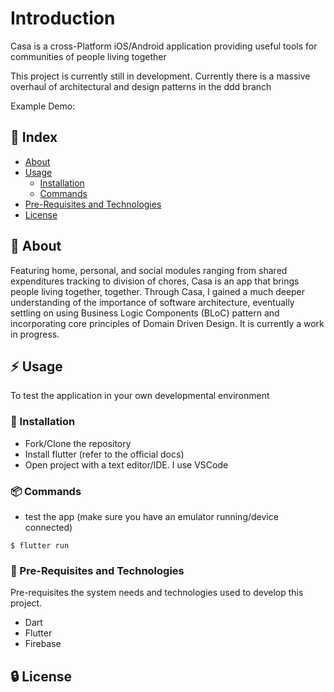 # Introduction
Casa is a cross-Platform iOS/Android application providing useful tools for communities of people living together

This project is currently still in development. Currently there is a massive overhaul of architectural and design patterns in the ddd branch 

Example Demo:

## :ledger: Index

- [About](#beginner-about)
- [Usage](#zap-usage)
  - [Installation](#electric_plug-installation)
  - [Commands](#package-commands)
- [Pre-Requisites and Technologies](#notebook-pre-requisites-and-technologies)
- [License](#lock-license)

##  :beginner: About
Featuring home, personal, and social modules ranging from shared expenditures tracking to division of chores, Casa is an app that brings people living together, together. Through Casa, I gained a much deeper understanding of the importance of software architecture, eventually settling on using Business Logic Components (BLoC) pattern and incorporating core principles of Domain Driven Design. It is currently a work in progress.

## :zap: Usage
To test the application in your own developmental environment

###  :electric_plug: Installation
- Fork/Clone the repository
- Install flutter (refer to the official docs)
- Open project with a text editor/IDE. I use VSCode

###  :package: Commands
- test the app (make sure you have an emulator running/device connected)
```
$ flutter run
```

### :notebook: Pre-Requisites and Technologies
Pre-requisites the system needs and technologies used to develop this project.
- Dart
- Flutter
- Firebase

##  :lock: License
